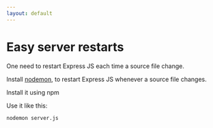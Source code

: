 ```yaml
---
layout: default
---
```

# Easy server restarts

One need to restart Express JS each time a source file change.

Install [nodemon](https://www.npmjs.com/package/nodemon), to restart Express JS whenever a source file changes.

Install it using npm

Use it like this:

```
nodemon server.js
```
